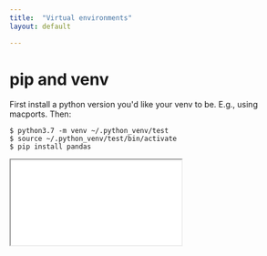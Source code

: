 ```yaml
---
title:  "Virtual environments"
layout: default

---
```


# pip and venv

First install a python version you'd like your venv to be. E.g., using macports. Then:

```
$ python3.7 -m venv ~/.python_venv/test
$ source ~/.python_venv/test/bin/activate
$ pip install pandas
```

<iframe class="autoresize nodisplay superlearn-iframe" src="{{ site.superlearn_url }}/ht/asdf2?deckname=python -- virtual environments">
    <p>Your browser does not support iframes.</p>
</iframe>
